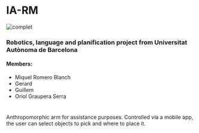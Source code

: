 # IA-RM
![complet](https://user-images.githubusercontent.com/49688038/116916362-83492400-ac4d-11eb-8e5a-c14069ae2904.PNG)
### Robotics, language and planification project from Universitat Autònoma de Barcelona
#### Members:
- Miquel Romero Blanch
- Gerard
- Guillem
- Oriol Graupera Serra

#
Anthropomorphic arm for assistance purposes. Controlled via a mobile app, the user can select objects to pick and where to place it.
